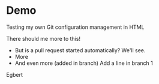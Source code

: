 # Demo
Testing my own Git configuration management in HTML

There should me more to this! 
* But is a pull request started automatically? We'll see.
* More
* And even more (added in branch)
Add a line in branch 1

Egbert

